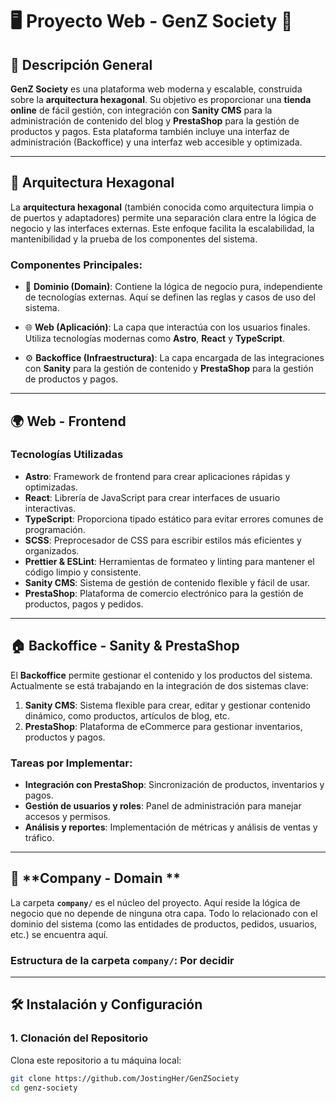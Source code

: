 # 🖥️ **Proyecto Web - GenZ Society** 🌟

## 🎯 **Descripción General**

**GenZ Society** es una plataforma web moderna y escalable, construida sobre la **arquitectura hexagonal**. Su objetivo es proporcionar una **tienda online** de fácil gestión, con integración con **Sanity CMS** para la administración de contenido del blog y **PrestaShop** para la gestión de productos y pagos. Esta plataforma también incluye una interfaz de administración (Backoffice) y una interfaz web accesible y optimizada.

---

## 🔄 **Arquitectura Hexagonal**

La **arquitectura hexagonal** (también conocida como arquitectura limpia o de puertos y adaptadores) permite una separación clara entre la lógica de negocio y las interfaces externas. Este enfoque facilita la escalabilidad, la mantenibilidad y la prueba de los componentes del sistema.

### Componentes Principales:

- 🏢 **Dominio (Domain)**: Contiene la lógica de negocio pura, independiente de tecnologías externas. Aquí se definen las reglas y casos de uso del sistema.
  
- 🌐 **Web (Aplicación)**: La capa que interactúa con los usuarios finales. Utiliza tecnologías modernas como **Astro**, **React** y **TypeScript**.

- ⚙️ **Backoffice (Infraestructura)**: La capa encargada de las integraciones con **Sanity** para la gestión de contenido y **PrestaShop** para la gestión de productos y pagos.

---

## 🌍 **Web - Frontend**

### Tecnologías Utilizadas

- **Astro**: Framework de frontend para crear aplicaciones rápidas y optimizadas.
- **React**: Librería de JavaScript para crear interfaces de usuario interactivas.
- **TypeScript**: Proporciona tipado estático para evitar errores comunes de programación.
- **SCSS**: Preprocesador de CSS para escribir estilos más eficientes y organizados.
- **Prettier & ESLint**: Herramientas de formateo y linting para mantener el código limpio y consistente.
- **Sanity CMS**: Sistema de gestión de contenido flexible y fácil de usar.
- **PrestaShop**: Plataforma de comercio electrónico para la gestión de productos, pagos y pedidos.


---

## 🏠 **Backoffice - Sanity & PrestaShop**

El **Backoffice** permite gestionar el contenido y los productos del sistema. Actualmente se está trabajando en la integración de dos sistemas clave:

1. **Sanity CMS**: Sistema flexible para crear, editar y gestionar contenido dinámico, como productos, artículos de blog, etc.
2. **PrestaShop**: Plataforma de eCommerce para gestionar inventarios, productos y pagos.

### Tareas por Implementar:
- **Integración con PrestaShop**: Sincronización de productos, inventarios y pagos.
- **Gestión de usuarios y roles**: Panel de administración para manejar accesos y permisos.
- **Análisis y reportes**: Implementación de métricas y análisis de ventas y tráfico.

---

## 🏢 **Company - Domain **

La carpeta **`company/`** es el núcleo del proyecto. Aquí reside la lógica de negocio que no depende de ninguna otra capa. Todo lo relacionado con el dominio del sistema (como las entidades de productos, pedidos, usuarios, etc.) se encuentra aquí.

### Estructura de la carpeta `company/`: Por decidir


---

## 🛠️ **Instalación y Configuración**

### 1. **Clonación del Repositorio**

Clona este repositorio a tu máquina local:

```bash
git clone https://github.com/JostingHer/GenZSociety
cd genz-society



